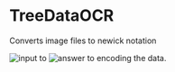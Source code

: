 # TreeDataOCR
Converts image files to newick notation

![input to](http://i.imgur.com/T0VCcsA.png)
![answer to](http://i.imgur.com/2B27XgT.png)
encoding the data.